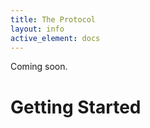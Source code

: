 ```yaml
---
title: The Protocol
layout: info
active_element: docs
---
```


Coming soon.

<h1 id="getting-started">Getting Started</h1>

